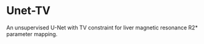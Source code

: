 # Unet-TV
An unsupervised U-Net with TV constraint for liver magnetic resonance R2* parameter mapping.
